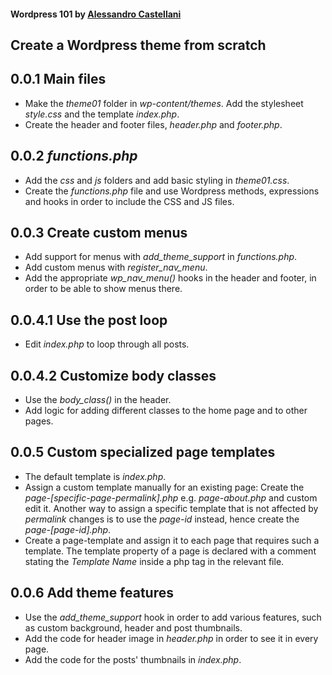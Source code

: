 #### Wordpress 101 by [Alessandro Castellani](https://www.youtube.com/user/williamprey)

## Create a Wordpress theme from scratch

## 0.0.1 Main files
* Make the *theme01* folder in *wp-content/themes*. Add the stylesheet *style.css* and the template *index.php*.
* Create the header and footer files, *header.php* and *footer.php*.

## 0.0.2 *functions.php*
* Add the *css* and *js* folders and add basic styling in *theme01.css*.
* Create the *functions.php* file and use Wordpress methods, expressions and hooks in order to include the CSS and JS files.

## 0.0.3 Create custom menus
* Add support for menus with *add_theme_support* in *functions.php*.
* Add custom menus with *register_nav_menu*.
* Add the appropriate *wp_nav_menu()* hooks in the header and footer, in order to be able to show menus there.

## 0.0.4.1 Use the post loop
* Edit *index.php* to loop through all posts.

## 0.0.4.2 Customize body classes
* Use the *body_class()* in the header.  
* Add logic for adding different classes to the home page and to other pages.

## 0.0.5 Custom specialized page templates
* The default template is *index.php*.
* Assign a custom template manually for an existing page: Create the *page-[specific-page-permalink].php* e.g. *page-about.php* and custom edit it. Another way to assign a specific template that is not affected by *permalink* changes is to use the *page-id* instead, hence create the *page-[page-id].php*.
* Create a page-template and assign it to each page that requires such a template. The template property of a page is declared with a comment stating the *Template Name* inside a php tag in the relevant file.

## 0.0.6 Add theme features
* Use the *add_theme_support* hook in order to add various features, such as custom background, header and post thumbnails.
* Add the code for header image in *header.php* in order to see it in every page.
* Add the code for the posts' thumbnails in *index.php*.
